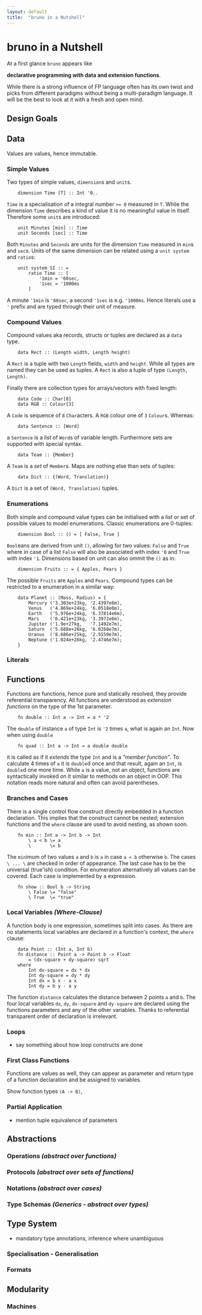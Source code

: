 ```yaml
---
layout: default
title:  "bruno in a Nutshell"
---
```


# **bruno** in a Nutshell

<div class='abstract'>
At a first glance <code>bruno</code> appears like

<b>declarative programming with data and extension functions</b>.

While there is a strong influence of FP language often has its own twist and picks from different paradigms without being a multi-paradigm language. 
It will be the best to look at it with a fresh and open mind.
</div>

## Design Goals

## Data
Values are values, hence immutable.

### Simple Values
Two types of simple values, `dimension`s and `unit`s. 

		dimension Time [T] :: Int '0..

`Time` is a specialisation of a integral number `>= 0` measured in `T`. While the
dimension `Time` describes a kind of value it is no meaningful value in itself.
Therefore some `unit`s are introduced:

		unit Minutes [min] :: Time
		unit Seconds [sec] :: Time

Both `Minutes` and `Seconds` are units for the dimension `Time` measured in `min`s
and `sec`s. Units of the same dimension can be related using a `unit system` and
`ratio`s:

		unit system SI :: =
			ratio Time :: [
				'1min = '60sec,
				'1sec = '1000ms 
			]

A minute `'1min` is `'60sec`, a second `'1sec` is e.g. `'1000ms`. Hence literals
use a `'` prefix and are typed through their unit of measure.

### Compound Values
Compound values aka records, structs or tuples are declared as a `data` type.

		data Rect :: (Length width, Length height)

A `Rect` is a tuple with two `Length` fields, `width` and `height`. While all 
types are named they can be used as tuples. A `Rect` is also a tuple of type 
`(Length, Length)`.

Finally there are collection types for arrays/vectors with fixed length:

		data Code :: Char[8]
		data RGB :: Colour[3]

A `Code` is sequence of `8` `Char`acters. A `RGB` colour one of `3` `Colour`s.
Whereas:

		data Sentence :: [Word]

a `Sentence` is a _list_ of `Word`s of variable length. Furthermore sets are
supported with special syntax.

		data Team :: {Member}

A `Team` is a _set_ of `Member`s. Maps are nothing else than sets of tuples:

		data Dict :: {(Word, Translation)}

A `Dict` is a set of `(Word, Translation)` tuples.

### Enumerations
Both simple and compound value types can be initialised with a list or set of
possible values to model enumerations. Classic enumerations are 0-tuples:

		dimension Bool :: () = [ False, True ]

`Bool`eans are derived from unit `()`, allowing for two values: `False` and `True`
where in case of a list `False` will also be associated with index `'0` and
`True` with index `'1`. Dimensions based on unit can also ommit the `()` as in:

		dimension Fruits :: = { Apples, Pears }

The possible `Fruits` are `Apples` and `Pears`. Compound types can be restricted 
to a enumeration in a similar way:

		data Planet :: (Mass, Radius) = { 
			Mercury ('3.303e+23kg, '2.4397e6m),
			Venus   ('4.869e+24kg, '6.0518e6m),
			Earth   ('5.976e+24kg, '6.37814e6m),
			Mars    ('6.421e+23kg, '3.3972e6m),
			Jupiter ('1.9e+27kg,   '7.1492e7m),
			Saturn  ('5.688e+26kg, '6.0268e7m),
			Uranus  ('8.686e+25kg, '2.5559e7m),
			Neptune ('1.024e+26kg, '2.4746e7m);
		}

### Literals

## Functions
Functions are functions, hence pure and statically resolved, they provide
referential transparency. All functions are understood as _extension functions_
on the type of the 1st parameter.

		fn double :: Int a -> Int = a * '2

The `double` of instance `a` of type `Int` is `'2` times `a`, what is again an 
`Int`. Now when using `double`

		fn quad :: Int a -> Int = a double double

it is called as if it _extends_ the type `Int` and is a _"member function"_.
To calculate 4 times of `a` it is `double`d once and that result, again an `Int`,
is `double`d one more time. While `a` is a value, not an object, functions are
syntactically invoked _on_ it similar to methods on an object in OOP. This 
notation reads more natural and often can avoid parentheses. 

### Branches and Cases
There is a single control flow construct directly embedded in a function 
declaration. This implies that the construct cannot be nested; extension
functions and the `where` clause are used to avoid nesting, as shown soon.

		fn min :: Int a -> Int b -> Int 
			\ a < b \= a
			\       \= b

The `min`imum of two values `a` and `b` is `a` in case `a < b` otherwise `b`.
The cases `\ ... \` are checked in order of appearance. The last case has to
be the universal (true'ish) condition. For enumeration alternatively all
values can be covered. Each case is implemented by a expression.

		fn show :: Bool b -> String
			\ False \= "false"
			\ True  \= "true"

### Local Variables _(Where-Clause)_
A function body is one expression, sometimes split into cases. As there are no
statements local variables are declared in a function's context, the `where`
clause:

		data Point :: (Int a, Int b)
		fn distance :: Point a -> Point b -> Float
			= (dx-square + dy-square) sqrt
		where 
			Int dx-square = dx * dx
			Int dy-square = dy * dy
			Int dx = b x - a x
			Int dy = b y - a y

The function `distance` calculates the distance between 2 points `a` and `b`.
The four local variables `dx`, `dy`, `dx-square` and `dy-square` are 
declared using the functions parameters and any of the other variables. Thanks
to referential transparent order of declaration is irrelevant.

### Loops
- say something about how loop constructs are done

### First Class Functions
Functions are values as well, they can appear as parameter and return type of
a function declaration and be assigned to variables.

Show function types `(A -> B)`, 

### Partial Application
- mention tuple equivalence of parameters

## Abstractions
### Operations _(abstract over functions)_

### Protocols _(abstract over sets of functions)_

### Notations _(abstract over cases)_

### Type Schemas _(Generics - abstract over types)_

## Type System
- mandatory type annotations, inference where unambiguous

### Specialisation - Generalisation

### Formats

## Modularity

### Machines


